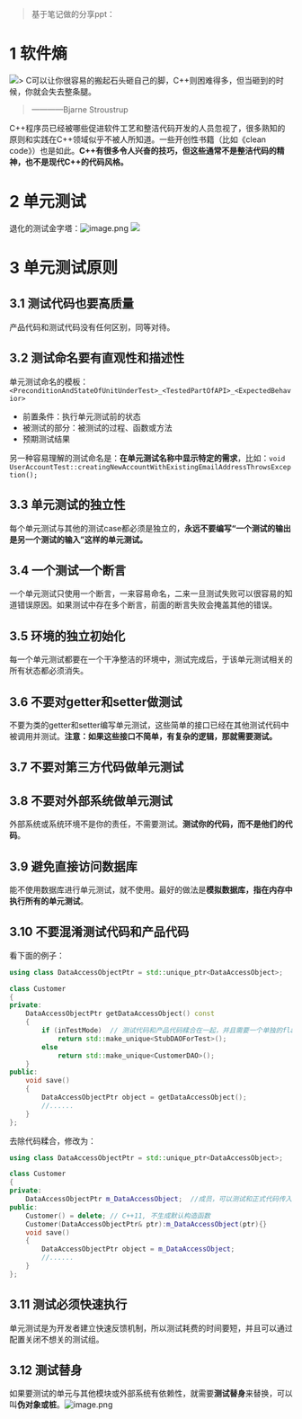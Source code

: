 > 基于笔记做的分享ppt：


# 1 软件熵
![](.assets/1617847725576-041746cd-329a-41e1-a057-eb2366e6ca5d.jpeg)> C可以让你很容易的搬起石头砸自己的脚，C++则困难得多，但当砸到的时候，你就会失去整条腿。
> ————Bjarne Stroustrup


C++程序员已经被哪些促进软件工艺和整洁代码开发的人员忽视了，很多熟知的原则和实践在C++领域似乎不被人所知道。一些开创性书籍（比如《clean code》）也是如此。**C++有很多令人兴奋的技巧，但这些通常不是整洁代码的精神，也不是现代C++的代码风格。**


# 2 单元测试
退化的测试金字塔：![image.png](.assets/1599486399591-a497b7bd-d558-4a07-915d-8c92516dc1c4.png)
![](.assets/1604475579473-cbc47715-ce91-4a5d-bef9-03639222c452.png)
# 3 单元测试原则

## 3.1 测试代码也要高质量
产品代码和测试代码没有任何区别，同等对待。

## 3.2 测试命名要有直观性和描述性
单元测试命名的模板：`<PreconditionAndStateOfUnitUnderTest>_<TestedPartOfAPI>_<ExpectedBehavior>`

- 前置条件：执行单元测试前的状态
- 被测试的部分：被测试的过程、函数或方法
- 预期测试结果


另一种容易理解的测试命名是：**在单元测试名称中显示特定的需求**，比如：`void UserAccountTest::creatingNewAccountWithExistingEmailAddressThrowsException();`

## 3.3 单元测试的独立性
每个单元测试与其他的测试case都必须是独立的，**永远不要编写“一个测试的输出是另一个测试的输入”这样的单元测试。**

## 3.4 一个测试一个断言
一个单元测试只使用一个断言，一来容易命名，二来一旦测试失败可以很容易的知道错误原因。如果测试中存在多个断言，前面的断言失败会掩盖其他的错误。

## 3.5 环境的独立初始化
每一个单元测试都要在一个干净整洁的环境中，测试完成后，于该单元测试相关的所有状态都必须消失。

## 3.6 不要对getter和setter做测试
不要为类的getter和setter编写单元测试，这些简单的接口已经在其他测试代码中被调用并测试。**注意：如果这些接口不简单，有复杂的逻辑，那就需要测试。**

## 3.7 不要对第三方代码做单元测试

## 3.8 不要对外部系统做单元测试
外部系统或系统环境不是你的责任，不需要测试。**测试你的代码，而不是他们的代码**。

## 3.9 避免直接访问数据库
能不使用数据库进行单元测试，就不使用。最好的做法是**模拟数据库，指在内存中执行所有的单元测试**。

## 3.10 不要混淆测试代码和产品代码
看下面的例子：
```cpp
using class DataAccessObjectPtr = std::unique_ptr<DataAccessObject>;

class Customer
{
private:
	DataAccessObjectPtr getDataAccessObject() const 
	{
		if (inTestMode)  // 测试代码和产品代码糅合在一起，并且需要一个单独的flag
			return std::make_unique<StubDAOForTest>();
		else
			return std::make_unique<CustomerDAO>();
	}
public:
	void save()
	{
		DataAccessObjectPtr object = getDataAccessObject();
		//......
	}
};
```
去除代码糅合，修改为：
```cpp
using class DataAccessObjectPtr = std::unique_ptr<DataAccessObject>;

class Customer
{
private:
	DataAccessObjectPtr m_DataAccessObject;  //成员，可以测试和正式代码传入不同的对象，分离依赖
public:
	Customer() = delete; // C++11, 不生成默认构造函数
	Customer(DataAccessObjectPtr& ptr):m_DataAccessObject(ptr){}
	void save()
	{
		DataAccessObjectPtr object = m_DataAccessObject;
		//......
	}
};
```

## 3.11 测试必须快速执行
单元测试是为开发者建立快速反馈机制，所以测试耗费的时间要短，并且可以通过配置关闭不想关的测试组。

## 3.12 测试替身
如果要测试的单元与其他模块或外部系统有依赖性，就需要**测试替身**来替换，可以叫**伪对象或桩**。![image.png](.assets/1599638777928-b3c1b886-2811-4d69-8a44-ff3cc2528cb7.png)
